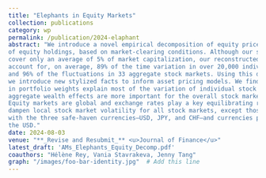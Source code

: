 ```yaml
---
title: "Elephants in Equity Markets"
collection: publications
category: wp
permalink: /publication/2024-elaphant
abstract: "We introduce a novel empirical decomposition of equity price growth rates in terms
of equity holdings, based on market-clearing conditions. Although our sample holdings
cover only an average of 5% of market capitalization, our reconstructed equity holdings
account for, on average, 89% of the time variation in over 20,000 individual stock prices
and 96% of the fluctuations in 33 aggregate stock markets. Using this decomposition,
we introduce new stylized facts to inform asset pricing models. We find that changes
in portfolio weights explain most of the variation of individual stock prices, while
aggregate wealth effects are more important for the overall stock market fluctuations.
Equity markets are global and exchange rates play a key equilibrating role. They
dampen local stock market volatility for all stock markets, except those associated
with the three safe-haven currencies—USD, JPY, and CHF—and currencies pegged to
the USD."
date: 2024-08-03
venue: "**_Revise and Resubmit_** <u>Journal of Finance</u>"
latest_draft: 'AMs_Elephants_Equity_Decomp.pdf'
coauthors: "Hélène Rey, Vania Stavrakeva, Jenny Tang"
graph: "/images/foo-bar-identity.jpg"  # Add this line
---
```

